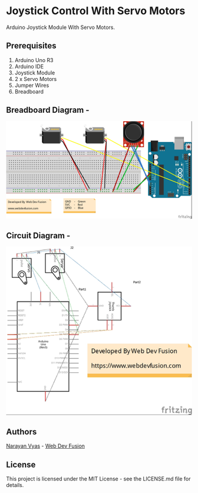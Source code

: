 # Joystick Control With Servo Motors
Arduino Joystick Module With Servo Motors.

## Prerequisites
1. Arduino Uno R3
2. Arduino IDE
3. Joystick Module
4. 2 x Servo Motors
5. Jumper Wires
6. Breadboard

## Breadboard Diagram -
![Breadboard Diagram](https://github.com/narayanvyas/Arduino-Joystick-Control-With-Servo-Motors/blob/master/Breadboard%20Diagram.jpeg)

## Circuit Diagram -
![Circuit Diagram](https://github.com/narayanvyas/Arduino-Joystick-Control-With-Servo-Motors/blob/master/Circuit%20Diagram.jpeg)

## Authors
[Narayan Vyas](https://www.narayanvyas.org) - [Web Dev Fusion](https://www.webdevfusion.com)

## License
This project is licensed under the MIT License - see the LICENSE.md file for details.